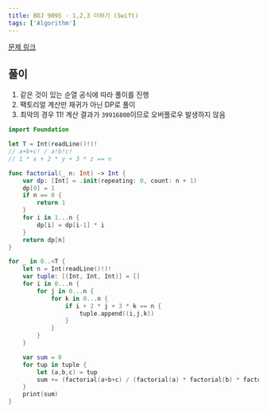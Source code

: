 ```yaml
---
title: BOJ 9095 - 1,2,3 더하기 (Swift)
tags: ['Algorithm']
---
```


[문제 링크](https://www.acmicpc.net/problem/9095)

## 풀이

1. 같은 것이 있는 순열 공식에 따라 풀이를 진행
2. 팩토리얼 계산만 재귀가 아닌 DP로 풀이
3. 최악의 경우 11! 계산 결과가 `39916800`이므로 오버플로우 발생하지 않음

```swift
import Foundation

let T = Int(readLine()!)!
// a+b+c! / a!b!c!
// 1 * x + 2 * y + 3 * z == n

func factorial(_ n: Int) -> Int {
    var dp: [Int] = .init(repeating: 0, count: n + 1)
    dp[0] = 1
    if n == 0 {
        return 1
    }
    for i in 1...n {
        dp[i] = dp[i-1] * i
    }
    return dp[n]
}

for _ in 0..<T {
    let n = Int(readLine()!)!
    var tuple: [(Int, Int, Int)] = []
    for i in 0...n {
        for j in 0...n {
            for k in 0...n {
                if i + 2 * j + 3 * k == n {
                    tuple.append((i,j,k))
                }
            }
        }
    }

    var sum = 0
    for tup in tuple {
        let (a,b,c) = tup
        sum += (factorial(a+b+c) / (factorial(a) * factorial(b) * factorial(c)))
    }
    print(sum)
}
```

